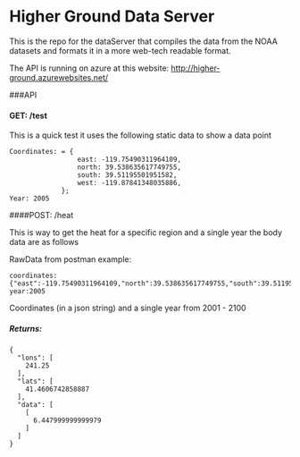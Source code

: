 # Higher Ground Data Server
This is the repo for the dataServer that compiles the data from the NOAA datasets and formats it in a more web-tech readable format.

The API is running on azure at this website: http://higher-ground.azurewebsites.net/

###API

#### GET: /test

This is a quick test it uses the following static data to show a data point

    Coordinates: = {
                     east: -119.75490311964109,
                     north: 39.538635617749755,
                     south: 39.51195501951582,
                     west: -119.87841348035886,
                 };
    Year: 2005

####POST: /heat

This is way to get the heat for a specific region and a single year the body data are as follows

RawData from postman example:

    coordinates:{"east":-119.75490311964109,"north":39.538635617749755,"south":39.51195501951582,"west":-119.87841348035886}
    year:2005

Coordinates (in a json string) and a single year from 2001 - 2100

##### Returns:

    {
      "lons": [
        241.25
      ],
      "lats": [
        41.4606742858887
      ],
      "data": [
        [
          6.447999999999979
        ]
      ]
    }
    
